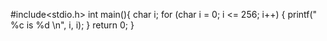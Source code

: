 #include<stdio.h>
int main(){
    char i;
   for (char i = 0; i <= 256; i++) {
        printf(" %c is %d \n", i, i);
    }
    return 0;
}
